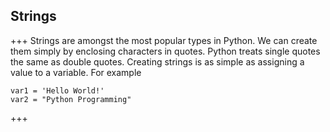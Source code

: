 ## Strings
+++
Strings are amongst the most popular types in Python. We can create them simply by enclosing characters in quotes. Python treats single quotes the same as double quotes. Creating strings is as simple as assigning a value to a variable. For example

```
var1 = 'Hello World!'
var2 = "Python Programming"
```

+++
